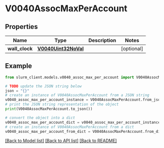 # V0040AssocMaxPerAccount


## Properties

Name | Type | Description | Notes
------------ | ------------- | ------------- | -------------
**wall_clock** | [**V0040Uint32NoVal**](V0040Uint32NoVal.md) |  | [optional] 

## Example

```python
from slurm_client.models.v0040_assoc_max_per_account import V0040AssocMaxPerAccount

# TODO update the JSON string below
json = "{}"
# create an instance of V0040AssocMaxPerAccount from a JSON string
v0040_assoc_max_per_account_instance = V0040AssocMaxPerAccount.from_json(json)
# print the JSON string representation of the object
print(V0040AssocMaxPerAccount.to_json())

# convert the object into a dict
v0040_assoc_max_per_account_dict = v0040_assoc_max_per_account_instance.to_dict()
# create an instance of V0040AssocMaxPerAccount from a dict
v0040_assoc_max_per_account_from_dict = V0040AssocMaxPerAccount.from_dict(v0040_assoc_max_per_account_dict)
```
[[Back to Model list]](../README.md#documentation-for-models) [[Back to API list]](../README.md#documentation-for-api-endpoints) [[Back to README]](../README.md)


